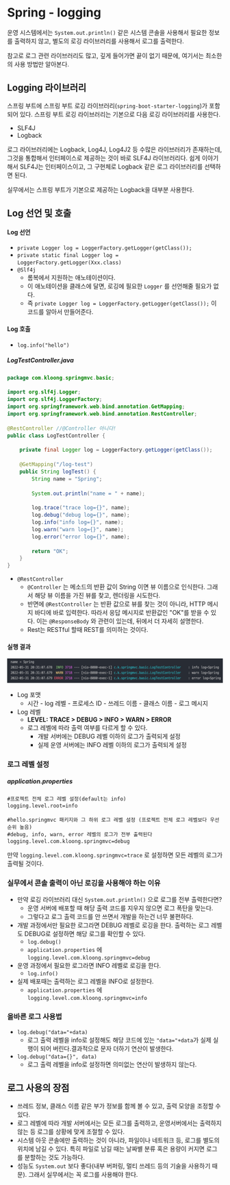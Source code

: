 # Spring - logging

운영 시스템에서는 `System.out.println()` 같은 시스템 콘솔을 사용해서 필요한 정보를 출력하지 않고, 별도의 로깅 라이브러리를 사용해서 로그를 출력한다.

참고로 로그 관련 라이브러리도 많고, 깊게 들어가면 끝이 없기 때문에, 여기서는 최소한의 사용 방법만 알아본다.


## Logging 라이브러리
스프링 부트에 스프링 부트 로깅 라이브러리(`spring-boot-starter-logging`)가 포함되어 있다. 스프링 부트 로깅 라이브러리는 기본으로 다음 로깅 라이브러리를 사용한다.

- SLF4J
- Logback

로그 라이브러리에는 Logback, Log4J, Log4J2 등 수많은 라이브러리가 존재하는데, 그것을 통합해서 인터페이스로 제공하는 것이 바로 SLF4J 라이브러리다. 쉽게 이야기해서 SLF4J는 인터페이스이고, 그 구현체로 Logback 같은 로그 라이브러리를 선택하면 된다.

실무에서는 스프링 부트가 기본으로 제공하는 Logback을 대부분 사용한다.


## Log 선언 및 호출
#### Log 선언
- `private Logger log = LoggerFactory.getLogger(getClass());`
- `private static final Logger log = LoggerFactory.getLogger(Xxx.class)`
- `@Slf4j`
	- 롬복에서 지원하는 애노테이션이다.
	- 이 애노테이션을 클래스에 달면, 로깅에 필요한 `Logger` 를 선언해줄 필요가 없다.
	- 즉  `private Logger log = LoggerFactory.getLogger(getClass());` 이 코드를 알아서 만들어준다.

#### Log 호출
- `log.info("hello")`

##### LogTestController.java
```Java
package com.kloong.springmvc.basic;

import org.slf4j.Logger;
import org.slf4j.LoggerFactory;
import org.springframework.web.bind.annotation.GetMapping;
import org.springframework.web.bind.annotation.RestController;

@RestController //@Controller 아니다!
public class LogTestController {

    private final Logger log = LoggerFactory.getLogger(getClass());

    @GetMapping("/log-test")
    public String logTest() {
        String name = "Spring";

        System.out.println("name = " + name);

        log.trace("trace log={}", name);
        log.debug("debug log={}", name);
        log.info("info log={}", name);
        log.warn("warn log={}", name);
        log.error("error log={}", name);

        return "OK";
    }
}
```
- `@RestController`
	- `@Controller` 는 메소드의 반환 값이 String 이면 뷰 이름으로 인식한다. 그래서 해당 뷰 이름을 가진 뷰를 찾고, 렌더링을 시도한다.
	- 반면에 `@RestController` 는 반환 값으로 뷰를 찾는 것이 아니라, HTTP 메시지 바디에 바로 입력한다. 따라서 응답 메시지로 반환값인 "OK"를 받을 수 있다. 이는 `@ResponseBody` 와 관련이 있는데, 뒤에서 더 자세히 설명한다.
	- Rest는 RESTful 할때 REST를 의미하는 것이다.

#### 실행 결과
![](스크린샷%202022-05-31%20오후%208.33.44.png)
- Log 포맷
	- 시간 - log 레벨 - 프로세스 ID - 쓰레드 이름 - 클래스 이름 - 로그 메시지
- Log 레벨
	-  **LEVEL: TRACE > DEBUG > INFO > WARN > ERROR**
	- 로그 레벨에 따라 출력 여부를 다르게 할 수 있다.
		- 개발 서버에는 DEBUG 레벨 이하의 로그가 출력되게 설정
		- 실제 운영 서버에는 INFO 레벨 이하의 로그가 출력되게 설정

### 로그 레벨 설정
##### application.properties
```
#프로젝트 전체 로그 레벨 설정(default는 info)
logging.level.root=info

#hello.springmvc 패키지와 그 하위 로그 레벨 설정 (프로젝트 전체 로그 레벨보다 우선순위 높음)
#debug, info, warn, error 레벨의 로그가 전부 출력된다
logging.level.com.kloong.springmvc=debug
```

만약 `logging.level.com.kloong.springmvc=trace` 로 설정하면 모든 레벨의 로그가 출력될 것이다.

### 실무에서 콘솔 출력이 아닌 로깅을 사용해야 하는 이유
- 만약 로깅 라이브러리 대신 `System.out.println()` 으로 로그를 전부 출력한다면?
	- 운영 서버에 배포할 때 해당 출력 코드를 지우지 않으면 로그 폭탄을 맞는다.
	- 그렇다고 로그 출력 코드를 안 쓰면서 개발을 하는건 너무 불편하다.
- 개발 과정에서만 필요한 로그라면 DEBUG 레벨로 로깅을 한다. 출력하는 로그 레벨도 DEBUG로 설정하면 해당 로그를 확인할 수 있다.
	- `log.debug()`
	- `application.properties` 에 `logging.level.com.kloong.springmvc=debug`
- 운영 과정에서 필요한 로그라면 INFO 레벨로 로깅을 한다.
	- `log.info()`
- 실제 배포때는 출력하는 로그 레벨을 INFO로 설정한다.
	- `application.properties` 에 `logging.level.com.kloong.springmvc=info`

### 올바른 로그 사용법
- `log.debug("data="+data)`
	- 로그 출력 레벨을 info로 설정해도 해당 코드에 있는 `"data="+data`가 실제 실행이 되어 버린다.결과적으로 문자 더하기 연산이 발생한다.
- `log.debug("data={}", data)`
	- 로그 출력 레벨을 info로 설정하면 의미없는 연산이 발생하지 않는다.


## 로그 사용의 장점
- 쓰레드 정보, 클래스 이름 같은 부가 정보를 함께 볼 수 있고, 출력 모양을 조정할 수 있다.
- 로그 레벨에 따라 개발 서버에서는 모든 로그를 출력하고, 운영서버에서는 출력하지 않는 등 로그를 상황에 맞게 조절할 수 있다.
- 시스템 아웃 콘솔에만 출력하는 것이 아니라, 파일이나 네트워크 등, 로그를 별도의 위치에 남길 수 있다. 특히 파일로 남길 때는 날짜별 분류 혹은 용량이 커지면 로그를 분할하는 것도 가능하다.
- 성능도 `System.out` 보다 좋다(내부 버퍼링, 멀티 쓰레드 등의 기술을 사용하기 때문). 그래서 실무에서는 꼭 로그를 사용해야 한다.